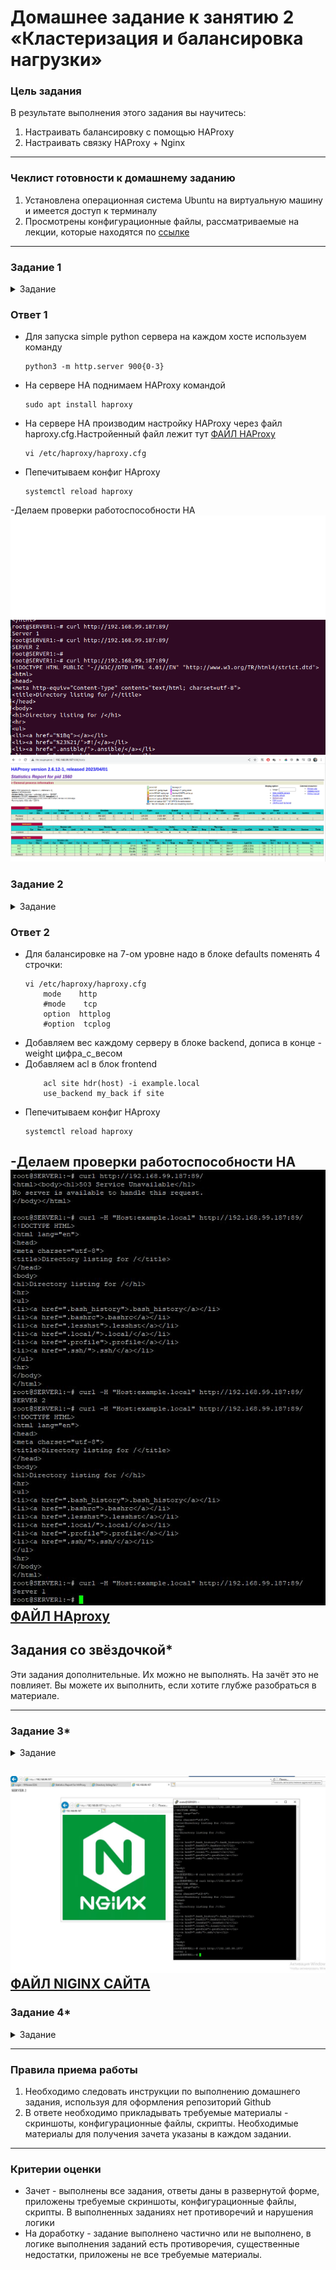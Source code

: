 # Домашнее задание к занятию 2 «Кластеризация и балансировка нагрузки»

### Цель задания
В результате выполнения этого задания вы научитесь:
1. Настраивать балансировку с помощью HAProxy
2. Настраивать связку HAProxy + Nginx

------

### Чеклист готовности к домашнему заданию

1. Установлена операционная система Ubuntu на виртуальную машину и имеется доступ к терминалу
2. Просмотрены конфигурационные файлы, рассматриваемые на лекции, которые находятся по [ссылке](2/)


------




### Задание 1
<details>
  <summary>Задание</summary>  
- Запустите два simple python сервера на своей виртуальной машине на разных портах
- Установите и настройте HAProxy, воспользуйтесь материалами к лекции по [ссылке](2/)
- Настройте балансировку Round-robin на 4 уровне.
- На проверку направьте конфигурационный файл haproxy, скриншоты, где видно перенаправление запросов на разные серверы при обращении к HAProxy.
 </details>
 
### Ответ 1
- Для запуска simple python сервера на каждом хосте используем команду 
	```
	python3 -m http.server 900{0-3}
	```
- На сервере HA поднимаем HAProxy командой
	```
	sudo apt install haproxy
	```
- На сервере HA производим настройку HAProxy через файл haproxy.cfg.Настройенный файл лежит тут [ФАЙЛ HAProxy](https://github.com/Pomidor20/notology/blob/main/Netology/Fault%20tolerance/HW-2/files/haproxy_task_1.conf)
	```
	vi /etc/haproxy/haproxy.cfg
	```
- Пепечитываем конфиг HAproxy
	```
	systemctl reload haproxy
	```
-Делаем проверки работоспособности HA
![1](https://github.com/Pomidor20/notology/blob/main/Netology/Fault%20tolerance/HW-2/pic/task_1.1.png)  
![1](https://github.com/Pomidor20/notology/blob/main/Netology/Fault%20tolerance/HW-2/pic/task_1.3.png)  
![1](https://github.com/Pomidor20/notology/blob/main/Netology/Fault%20tolerance/HW-2/pic/task_1.2.png)  
### Задание 2
<details>
  <summary>Задание</summary> 
- Запустите три simple python сервера на своей виртуальной машине на разных портах
- Настройте балансировку Weighted Round Robin на 7 уровне, чтобы первый сервер имел вес 2, второй - 3, а третий - 4
- HAproxy должен балансировать только тот http-трафик, который адресован домену example.local
- На проверку направьте конфигурационный файл haproxy, скриншоты, где видно перенаправление запросов на разные серверы при обращении к HAProxy c использованием домена example.local и без него.
 </details>

### Ответ 2
- Для балансировке на 7-ом уровне надо в блоке defaults поменять 4 строчки:
	```
	vi /etc/haproxy/haproxy.cfg
	    mode    http
        #mode    tcp
        option  httplog
        #option  tcplog
	```
- Добавляем вес каждому серверу в блоке backend, дописа в конце - weight цифра_с_весом
- Добавляем acl в блок frontend
	```
	    acl site hdr(host) -i example.local
        use_backend my_back if site

	```
- Пепечитываем конфиг HAproxy
	```
	systemctl reload haproxy
	```
-Делаем проверки работоспособности HA
![1](https://github.com/Pomidor20/notology/blob/main/Netology/Fault%20tolerance/HW-2/pic/task_2.1.JPG)   
[ФАЙЛ HAproxy](https://github.com/Pomidor20/notology/blob/main/Netology/Fault%20tolerance/HW-2/files/haproxy_task_2.conf)    
---

## Задания со звёздочкой*
Эти задания дополнительные. Их можно не выполнять. На зачёт это не повлияет. Вы можете их выполнить, если хотите глубже разобраться в материале.

---

### Задание 3*
<details>
  <summary>Задание</summary> 
- Настройте связку HAProxy + Nginx как было показано на лекции.
- Настройте Nginx так, чтобы файлы .jpg выдавались самим Nginx (предварительно разместите несколько тестовых картинок в директории /var/www/), а остальные запросы переадресовывались на HAProxy, который в свою очередь переадресовывал их на два Simple Python server.
- На проверку направьте конфигурационные файлы nginx, HAProxy, скриншоты с запросами jpg картинок и других файлов на Simple Python Server, демонстрирующие корректную настройку.
 </details>
 
 ![1](https://github.com/Pomidor20/notology/blob/main/Netology/Fault%20tolerance/HW-2/pic/task_3.1.JPG)
 [ФАЙЛ NIGINX САЙТА](https://github.com/Pomidor20/notology/blob/main/Netology/Fault%20tolerance/HW-2/files/default)
---

### Задание 4*
<details>
  <summary>Задание</summary> 
- Запустите 4 simple python сервера на разных портах.
- Первые два сервера будут выдавать страницу index.html вашего сайта example1.local (в файле index.html напишите example1.local)
- Вторые два сервера будут выдавать страницу index.html вашего сайта example2.local (в файле index.html напишите example2.local)
- Настройте два бэкенда HAProxy
- Настройте фронтенд HAProxy так, чтобы в зависимости от запрашиваемого сайта example1.local или example2.local запросы перенаправлялись на разные бэкенды HAProxy
- На проверку направьте конфигурационный файл HAProxy, скриншоты, демонстрирующие запросы к разным фронтендам и ответам от разных бэкендов.
 </details>

------

### Правила приема работы

1. Необходимо следовать инструкции по выполнению домашнего задания, используя для оформления репозиторий Github
2. В ответе необходимо прикладывать требуемые материалы - скриншоты, конфигурационные файлы, скрипты. Необходимые материалы для получения зачета указаны в каждом задании.


------

### Критерии оценки

- Зачет - выполнены все задания, ответы даны в развернутой форме, приложены требуемые скриншоты, конфигурационные файлы, скрипты. В выполненных заданиях нет противоречий и нарушения логики
- На доработку - задание выполнено частично или не выполнено, в логике выполнения заданий есть противоречия, существенные недостатки, приложены не все требуемые материалы.
